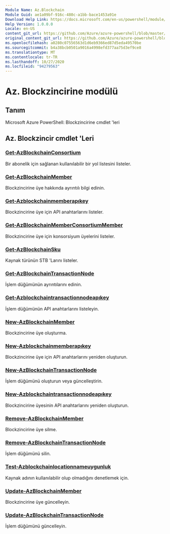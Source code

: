 ```yaml
---
Module Name: Az.Blockchain
Module Guid: ae1a09bf-916c-480c-a1bb-bace1453a91e
Download Help Link: https://docs.microsoft.com/en-us/powershell/module/az.blockchain
Help Version: 1.0.0.0
Locale: en-US
content_git_url: https://github.com/Azure/azure-powershell/blob/master/src/Blockchain/help/Az.Blockchain.md
original_content_git_url: https://github.com/Azure/azure-powershell/blob/master/src/Blockchain/help/Az.Blockchain.md
ms.openlocfilehash: a0280c07556563d1d6eb9366ed87d5eda49570be
ms.sourcegitcommit: b4a38bcb0501a9016a4998efd377aa75d3ef9ce8
ms.translationtype: MT
ms.contentlocale: tr-TR
ms.lasthandoff: 10/27/2020
ms.locfileid: "94279563"
---
```

# Az. Blockzincirine modülü
## Tanım
Microsoft Azure PowerShell: Blockzincirine cmdlet 'leri

## Az. Blockzincir cmdlet 'Leri
### [Get-AzBlockchainConsortium](Get-AzBlockchainConsortium.md)
Bir abonelik için sağlanan kullanılabilir bir yol listesini listeler.

### [Get-AzBlockchainMember](Get-AzBlockchainMember.md)
Blockzincirine üye hakkında ayrıntılı bilgi edinin.

### [Get-Azblockchainmemberapıkey](Get-AzBlockchainMemberApiKey.md)
Blockzincirine üye için API anahtarlarını listeler.

### [Get-AzBlockchainMemberConsortiumMember](Get-AzBlockchainMemberConsortiumMember.md)
Blockzincirine üye için konsorsiyum üyelerini listeler.

### [Get-AzBlockchainSku](Get-AzBlockchainSku.md)
Kaynak türünün STB 'Larını listeler.

### [Get-AzBlockchainTransactionNode](Get-AzBlockchainTransactionNode.md)
İşlem düğümünün ayrıntılarını edinin.

### [Get-Azblockchaintransactionnodeapıkey](Get-AzBlockchainTransactionNodeApiKey.md)
İşlem düğümünün API anahtarlarını listeleyin.

### [New-AzBlockchainMember](New-AzBlockchainMember.md)
Blockzincirine üye oluşturma.

### [New-Azblockchainmemberapıkey](New-AzBlockchainMemberApiKey.md)
Blockzincirine üye için API anahtarlarını yeniden oluşturun.

### [New-AzBlockchainTransactionNode](New-AzBlockchainTransactionNode.md)
İşlem düğümünü oluşturun veya güncelleştirin.

### [New-Azblockchaintransactionnodeapıkey](New-AzBlockchainTransactionNodeApiKey.md)
Blockzincirine üyesinin API anahtarlarını yeniden oluşturun.

### [Remove-AzBlockchainMember](Remove-AzBlockchainMember.md)
Blockzincirine üye silme.

### [Remove-AzBlockchainTransactionNode](Remove-AzBlockchainTransactionNode.md)
İşlem düğümünü silin.

### [Test-Azblockchainlocationnameuygunluk](Test-AzBlockchainLocationNameAvailability.md)
Kaynak adının kullanılabilir olup olmadığını denetlemek için.

### [Update-AzBlockchainMember](Update-AzBlockchainMember.md)
Blockzincirine üye güncelleyin.

### [Update-AzBlockchainTransactionNode](Update-AzBlockchainTransactionNode.md)
İşlem düğümünü güncelleyin.

